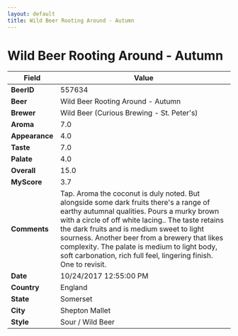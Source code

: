 ```yaml
---
layout: default
title: Wild Beer Rooting Around - Autumn
---
```


# Wild Beer Rooting Around - Autumn

| Field         | Value     |
|---------------|-----------|
| **BeerID** | 557634 |
| **Beer** | Wild Beer Rooting Around - Autumn |
| **Brewer** | Wild Beer (Curious Brewing - St. Peter&#39;s) |
| **Aroma** | 7.0 |
| **Appearance** | 4.0 |
| **Taste** | 7.0 |
| **Palate** | 4.0 |
| **Overall** | 15.0 |
| **MyScore** | 3.7 |
| **Comments** | Tap. Aroma the coconut is duly noted. But alongside some dark fruits there&#39;s a range of earthy autumnal qualities. Pours a murky brown with a circle of off white lacing.. The taste retains the dark fruits and is medium sweet to light sourness. Another beer from a brewery that likes complexity. The palate is medium to light body, soft carbonation, rich full feel, lingering finish. One to revisit. |
| **Date** | 10/24/2017 12:55:00 PM |
| **Country** | England |
| **State** | Somerset |
| **City** | Shepton Mallet |
| **Style** | Sour / Wild Beer |
